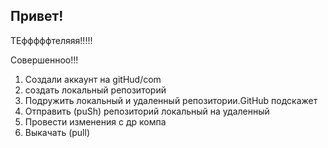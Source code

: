 ## Привет!


ТЕфффффтеляяя!!!!!


Совершенноо!!!

1. Создали аккаунт на gitHud/com
2. создать локальный репозиторий
3. Подружить локальный и удаленный репозитории.GitHub подскажет
4. Отправить (puSh) репозиторий локальный на удаленный
5. Провести изменения с др компа
6. Выкачать (pull) 
